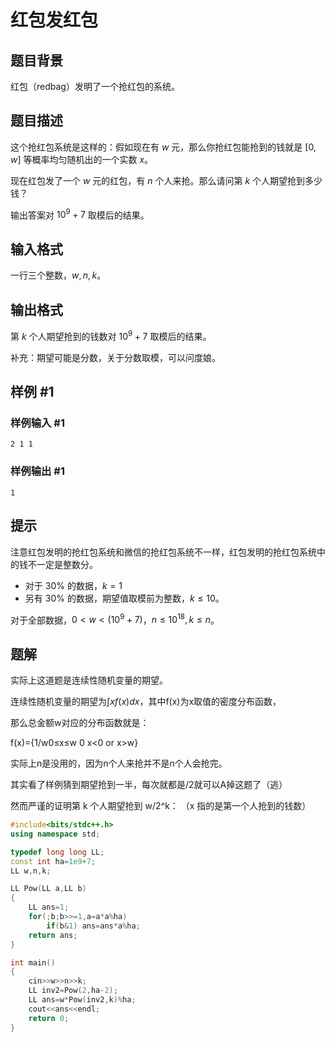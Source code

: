 # 红包发红包

## 题目背景

红包（redbag）发明了一个抢红包的系统。

## 题目描述

这个抢红包系统是这样的：假如现在有 $w$ 元，那么你抢红包能抢到的钱就是 $[0,w]$ 等概率均匀随机出的一个实数 $x$。

现在红包发了一个 $w$ 元的红包，有 $n$ 个人来抢。那么请问第 $k$ 个人期望抢到多少钱？

输出答案对 $10^9+7$ 取模后的结果。

## 输入格式

一行三个整数，$w,n,k$。

## 输出格式

第 $k$ 个人期望抢到的钱数对 $10^9+7$ 取模后的结果。

补充：期望可能是分数，关于分数取模，可以问度娘。

## 样例 #1

### 样例输入 #1

```
2 1 1
```

### 样例输出 #1

```
1
```

## 提示

注意红包发明的抢红包系统和微信的抢红包系统不一样，红包发明的抢红包系统中的钱不一定是整数分。

- 对于 $30\%$ 的数据，$k=1$
- 另有 $30\%$ 的数据，期望值取模前为整数，$k\le 10$。

对于全部数据，$0\lt w\lt (10^9+7)$，$n\le 10^{18},k\le n$。

## 题解
实际上这道题是连续性随机变量的期望。

连续性随机变量的期望为$∫​xf(x)dx$，其中f(x)为x取值的密度分布函数，

那么总金额w对应的分布函数就是：

f(x)={1/w​0≤x≤w
        0 x<0 or x>w}​

实际上n是没用的，因为n个人来抢并不是n个人会抢完。

其实看了样例猜到期望抢到一半，每次就都是/2就可以A掉这题了（逃）

然而严谨的证明第 k 个人期望抢到 w/2^k​：
（x 指的是第一个人抢到的钱数）


```cpp
#include<bits/stdc++.h>
using namespace std;

typedef long long LL;
const int ha=1e9+7;
LL w,n,k;

LL Pow(LL a,LL b)
{
    LL ans=1;
    for(;b;b>>=1,a=a*a%ha)
        if(b&1) ans=ans*a%ha;
    return ans;
}

int main()
{
    cin>>w>>n>>k;
    LL inv2=Pow(2,ha-2);
    LL ans=w*Pow(inv2,k)%ha;
    cout<<ans<<endl;
    return 0;
}
```